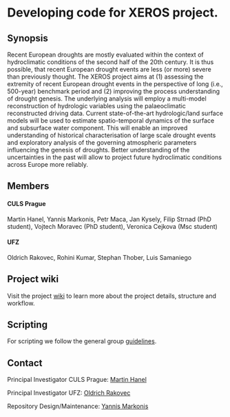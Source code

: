 # Developing code for XEROS project.

## Synopsis

Recent European droughts are mostly evaluated within the context of hydroclimatic conditions of the second 
half of the 20th century. It is thus possible, that recent European drought events are less (or more) severe 
than previously thought. The XEROS project aims at (1) assessing the extremity of recent European drought events 
in the perspective of long (i.e., 500-year) benchmark period and (2) improving the process understanding of drought 
genesis. The underlying analysis will employ a multi-model reconstruction of hydrologic variables using the 
palaeoclimatic reconstructed driving data. Current state-of-the-art hydrologic/land surface models will be used 
to estimate spatio-temporal dynamics of the surface and subsurface water component. This will enable an improved 
understanding of historical characterisation of large scale drought events and exploratory analysis of the governing 
atmospheric parameters influencing the genesis of droughts. Better understanding of the uncertainties in the past 
will allow to project future hydroclimatic conditions across Europe more reliably.

## Members

#### CULS Prague
Martin Hanel, Yannis Markonis, Petr Maca, Jan Kysely, Filip Strnad (PhD student), Vojtech Moravec (PhD student), Veronica Cejkova (Msc student)

#### UFZ
Oldrich Rakovec, Rohini Kumar, Stephan Thober, Luis Samaniego

## Project wiki
Visit the project [wiki](https://github.com/KVHEM/XEROS/wiki) to learn more about the project details, structure and workflow.

## Scripting 
For scripting we follow the general group [guidelines](https://github.com/KVHEM/how_we_work/blob/master/CONTRIBUTING.md). 

## Contact
Principal Investigator CULS Prague: [Martin Hanel](mailto:hanel@fzp.czu.cz)  

Principal Investigator UFZ: [Oldrich Rakovec](mailto:oldrich.rakovec@ufz.de)

Repository Design/Maintenance: [Yannis Markonis](mailto:markonis@fzp.czu.cz)  

